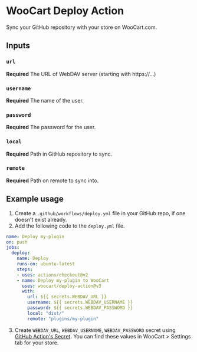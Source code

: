 # WooCart Deploy Action

Sync your GitHub repository with your store on WooCart.com.

## Inputs

### `url`

**Required** The URL of WebDAV server (starting with https://...)

### `username`

**Required** The name of the user.

### `password`

**Required** The password for the user.

### `local`

**Required** Path in GitHub repository to sync.

### `remote`

**Required** Path on remote to sync into.

## Example usage

1. Create a `.github/workflows/deploy.yml` file in your GitHub repo, if one doesn't exist already.
2. Add the following code to the `deploy.yml` file.
```yaml
name: Deploy my-plugin
on: push
jobs:
  deploy:
    name: Deploy
    runs-on: ubuntu-latest
    steps:
    - uses: actions/checkout@v2
    - name: Deploy my-plugin to WooCart
      uses: woocart/deploy-action@v3
      with:
        url: ${{ secrets.WEBDAV_URL }}
        username: ${{ secrets.WEBDAV_USERNAME }}
        password: ${{ secrets.WEBDAV_PASSWORD }}
        local: "dist/"
        remote: "plugins/my-plugin"
```
3. Create `WEBDAV_URL`, `WEBDAV_USERNAME`, `WEBDAV_PASSWORD` secret using [GitHub Action's Secret](https://developer.github.com/actions/creating-workflows/storing-secrets). You can find these values in WooCart > Settings tab for your store.
